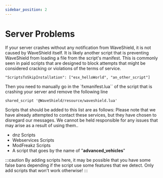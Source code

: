 ```yaml
---
sidebar_position: 2
---
```


# Server Problems

If your server crashes without any notification from WaveShield, it is not caused by WaveShield itself. It is likely another script that is preventing WaveShield from loading a file from the script's manifest. This is commonly seen in paid scripts that are designed to block attempts that might be considered cracking or violations of the terms of service.

```
"ScriptsToSkipInstallation": ["esx_helloWorld", "an_other_script"]
```

Then you need to manually go in the `fxmanifest.lua`` of the script that is crashing your server and remove the following line

```
shared_script '@WaveShield/resource/waveshield.lua'
```

Scripts that should be added to this list are as follows:
Please note that we have already attempted to contact these services, but they have chosen to disregard our messages. We cannot be held responsible for any issues that may arise as a result of using them..

- dnz Scripts
- Webservices Scripts
- ModFreakz Scripts
- A script that goes by the name of "<strong>advanced_vehicles</strong>"

:::caution
By adding scripts here, it may be possible that you have some false bans depending if the script use some features that we detect. Only add scripts that won't work otherwise!
:::
